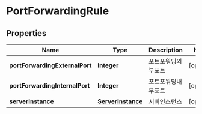
# PortForwardingRule

## Properties
Name | Type | Description | Notes
------------ | ------------- | ------------- | -------------
**portForwardingExternalPort** | **Integer** | 포트포워딩외부포트 |  [optional]
**portForwardingInternalPort** | **Integer** | 포트포워딩내부포트 |  [optional]
**serverInstance** | [**ServerInstance**](ServerInstance.md) | 서버인스턴스 |  [optional]



